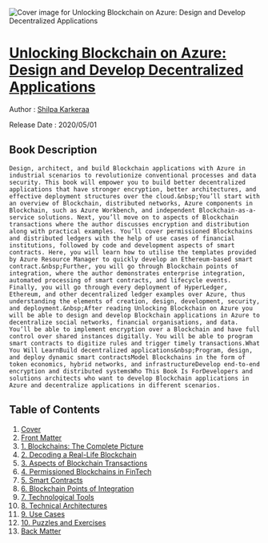![Cover image for Unlocking Blockchain on Azure: Design and Develop Decentralized Applications](https://imgdetail.ebookreading.net/cover/cover/20200920/EB9781484250433.jpg)

[Unlocking Blockchain on Azure: Design and Develop Decentralized Applications](https://ebookreading.net/view/book/Unlocking+Blockchain+on+Azure%3A+Design+and+Develop+Decentralized+Applications-EB9781484250433_1.html "Unlocking Blockchain on Azure: Design and Develop Decentralized Applications")
====================================================================================================================

Author : [Shilpa Karkeraa](https://ebookreading.net/search/author/Shilpa+Karkeraa)

Release Date : 2020/05/01

Book Description
-----------------


    
    Design, architect, and build Blockchain applications with Azure in industrial scenarios to revolutionize conventional processes and data security. This book will empower you to build better decentralized applications that have stronger encryption, better architectures, and effective deployment structures over the cloud.&nbsp;You’ll start with an overview of Blockchain, distributed networks, Azure components in Blockchain, such as Azure Workbench, and independent Blockchain-as-a-service solutions. Next, you’ll move on to aspects of Blockchain transactions where the author discusses encryption and distribution along with practical examples. You’ll cover permissioned Blockchains and distributed ledgers with the help of use cases of financial institutions, followed by code and development aspects of smart contracts. Here, you will learn how to utilise the templates provided by Azure Resource Manager to quickly develop an Ethereum-based smart contract.&nbsp;Further, you will go through Blockchain points of integration, where the author demonstrates enterprise integration, automated processing of smart contracts, and lifecycle events. Finally, you will go through every deployment of HyperLedger, Ethereum, and other decentralized ledger examples over Azure, thus understanding the elements of creation, design, development, security, and deployment.&nbsp;After reading Unlocking Blockchain on Azure you will be able to design and develop Blockchain applications in Azure to decentralize social networks, financial organisations, and data. You’ll be able to implement encryption over a Blockchain and have full control over shared instances digitally. You will be able to program smart contracts to digitize rules and trigger timely transactions.What You Will LearnBuild decentralized applications&nbsp;Program, design, and deploy dynamic smart contractsModel Blockchains in the form of token economics, hybrid networks, and infrastructureDevelop end-to-end encryption and distributed systemsWho This Book Is ForDevelopers and solutions architects who want to develop Blockchain applications in Azure and decentralize applications in different scenarios.
  

Table of Contents
-----------------

1. [Cover](https://ebookreading.net/view/book/Unlocking+Blockchain+on+Azure%3A+Design+and+Develop+Decentralized+Applications-EB9781484250433_1.html)
1. [Front Matter](https://ebookreading.net/view/book/Unlocking+Blockchain+on+Azure%3A+Design+and+Develop+Decentralized+Applications-EB9781484250433_2.html)
1. [1.&nbsp;Blockchains: The Complete Picture](https://ebookreading.net/view/book/Unlocking+Blockchain+on+Azure%3A+Design+and+Develop+Decentralized+Applications-EB9781484250433_3.html)
1. [2.&nbsp;Decoding a Real-Life Blockchain](https://ebookreading.net/view/book/Unlocking+Blockchain+on+Azure%3A+Design+and+Develop+Decentralized+Applications-EB9781484250433_4.html)
1. [3.&nbsp;Aspects of Blockchain Transactions](https://ebookreading.net/view/book/Unlocking+Blockchain+on+Azure%3A+Design+and+Develop+Decentralized+Applications-EB9781484250433_5.html)
1. [4.&nbsp;Permissioned Blockchains in FinTech](https://ebookreading.net/view/book/Unlocking+Blockchain+on+Azure%3A+Design+and+Develop+Decentralized+Applications-EB9781484250433_6.html)
1. [5.&nbsp;Smart Contracts](https://ebookreading.net/view/book/Unlocking+Blockchain+on+Azure%3A+Design+and+Develop+Decentralized+Applications-EB9781484250433_7.html)
1. [6.&nbsp;Blockchain Points of Integration](https://ebookreading.net/view/book/Unlocking+Blockchain+on+Azure%3A+Design+and+Develop+Decentralized+Applications-EB9781484250433_8.html)
1. [7.&nbsp;Technological Tools](https://ebookreading.net/view/book/Unlocking+Blockchain+on+Azure%3A+Design+and+Develop+Decentralized+Applications-EB9781484250433_9.html)
1. [8.&nbsp;Technical Architectures](https://ebookreading.net/view/book/Unlocking+Blockchain+on+Azure%3A+Design+and+Develop+Decentralized+Applications-EB9781484250433_10.html)
1. [9.&nbsp;Use Cases](https://ebookreading.net/view/book/Unlocking+Blockchain+on+Azure%3A+Design+and+Develop+Decentralized+Applications-EB9781484250433_11.html)
1. [10.&nbsp;Puzzles and Exercises](https://ebookreading.net/view/book/Unlocking+Blockchain+on+Azure%3A+Design+and+Develop+Decentralized+Applications-EB9781484250433_12.html)
1. [Back Matter](https://ebookreading.net/view/book/Unlocking+Blockchain+on+Azure%3A+Design+and+Develop+Decentralized+Applications-EB9781484250433_13.html)

